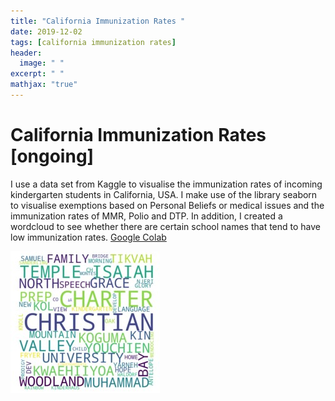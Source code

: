 ```yaml
---
title: "California Immunization Rates "
date: 2019-12-02
tags: [california immunization rates]
header:
  image: " "
excerpt: " "
mathjax: "true"
---
```


# California Immunization Rates [ongoing]
I use a data set from Kaggle to visualise the immunization rates of incoming kindergarten students in California, USA. I make use of the library seaborn to visualise exemptions based on Personal Beliefs or medical issues and the immunization rates of MMR, Polio and DTP. In addition, I created a wordcloud to see whether there are certain school names that tend to have low immunization rates.
[Google Colab](https://drive.google.com/open?id=143Gq9j8xcL-T2p8h2EXBUX86QyYvfejk)


![Screenshot](../img/immunizationrate.jpg)

